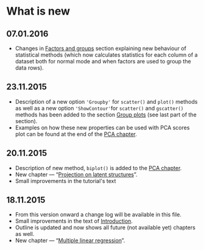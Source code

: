 # What is new

## 07.01.2016
* Changes in [Factors and groups](chapter2/section6/text.md) section explaining new behaviour of statistical methods (which now calculates statistics for each column of a dataset both for normal mode and when factors are used to group the data rows).
 
## 23.11.2015
* Description of a new option `'Groupby'` for `scatter()` and `plot()` methods as well as a new option `'ShowContour'`for `scatter()` and `gscatter()` methods has been added to the section [Group plots](chapter2/section7/text.md) (see last part of the section). 
* Examples on how these new properties can be used with PCA scores plot can be found at the end of the [PCA chapter](chapter4/text.md).

## 20.11.2015
* Description of new method, `biplot()` is added to the [PCA chapter](chapter4/text.md).
* New chapter — “[Projection on latent structures](chapter6/text.md)”.
* Small improvements in the tutorial's text

## 18.11.2015
* From this version onward a change log will be available in this file.
* Small improvements in the text of [Introduction](README.md).
* Outline is updated and now shows all future (not available yet) chapters as well.
* New chapter — “[Multiple linear regression](chapter5/text.md)”.